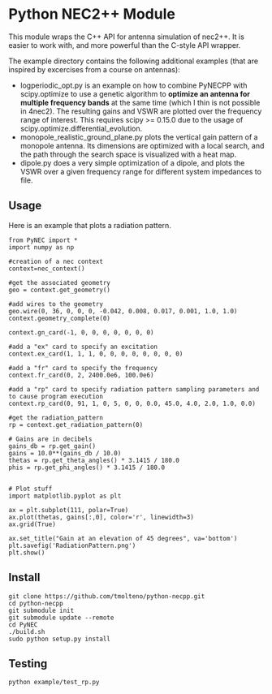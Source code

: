# Python NEC2++ Module

This module wraps the C++ API for antenna simulation of nec2++. It is easier to work with, and more powerful
than the C-style API wrapper.


The example directory contains the following additional examples (that are inspired by excercises from a course on antennas):

* logperiodic_opt.py is an example on how to combine PyNECPP with scipy.optimize to use a genetic algorithm to **optimize an antenna for multiple frequency bands** at the same time (which I thin is not possible in 4nec2). The resulting gains and VSWR are plotted over the frequency range of interest. This requires scipy >= 0.15.0 due to the usage of scipy.optimize.differential_evolution.
* monopole_realistic_ground_plane.py plots the vertical gain pattern of a monopole antenna. Its dimensions are optimized with a local search, and the path through the search space is visualized with a heat map.
* dipole.py does a very simple optimization of a dipole, and plots the VSWR over a given frequency range for different system impedances to file.


## Usage

Here is an example that plots a radiation pattern.

    from PyNEC import *
    import numpy as np

    #creation of a nec context
    context=nec_context()

    #get the associated geometry
    geo = context.get_geometry()

    #add wires to the geometry
    geo.wire(0, 36, 0, 0, 0, -0.042, 0.008, 0.017, 0.001, 1.0, 1.0)
    context.geometry_complete(0)

    context.gn_card(-1, 0, 0, 0, 0, 0, 0, 0)

    #add a "ex" card to specify an excitation
    context.ex_card(1, 1, 1, 0, 0, 0, 0, 0, 0, 0, 0)

    #add a "fr" card to specify the frequency 
    context.fr_card(0, 2, 2400.0e6, 100.0e6)

    #add a "rp" card to specify radiation pattern sampling parameters and to cause program execution
    context.rp_card(0, 91, 1, 0, 5, 0, 0, 0.0, 45.0, 4.0, 2.0, 1.0, 0.0)

    #get the radiation_pattern
    rp = context.get_radiation_pattern(0)

    # Gains are in decibels
    gains_db = rp.get_gain()
    gains = 10.0**(gains_db / 10.0)
    thetas = rp.get_theta_angles() * 3.1415 / 180.0
    phis = rp.get_phi_angles() * 3.1415 / 180.0


    # Plot stuff
    import matplotlib.pyplot as plt

    ax = plt.subplot(111, polar=True)
    ax.plot(thetas, gains[:,0], color='r', linewidth=3)
    ax.grid(True)

    ax.set_title("Gain at an elevation of 45 degrees", va='bottom')
    plt.savefig('RadiationPattern.png')
    plt.show()

## Install

    git clone https://github.com/tmolteno/python-necpp.git
    cd python-necpp
    git submodule init
    git submodule update --remote
    cd PyNEC
    ./build.sh
    sudo python setup.py install

## Testing

    python example/test_rp.py

